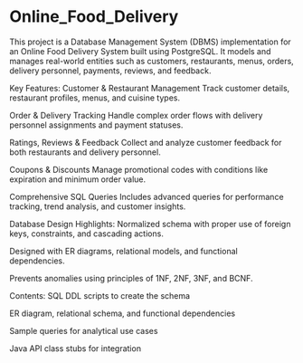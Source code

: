 # Online_Food_Delivery
This project is a Database Management System (DBMS) implementation for an Online Food Delivery System built using PostgreSQL. It models and manages real-world entities such as customers, restaurants, menus, orders, delivery personnel, payments, reviews, and feedback.

Key Features:
Customer & Restaurant Management
Track customer details, restaurant profiles, menus, and cuisine types.

Order & Delivery Tracking
Handle complex order flows with delivery personnel assignments and payment statuses.

Ratings, Reviews & Feedback
Collect and analyze customer feedback for both restaurants and delivery personnel.

Coupons & Discounts
Manage promotional codes with conditions like expiration and minimum order value.

Comprehensive SQL Queries
Includes advanced queries for performance tracking, trend analysis, and customer insights.

Database Design Highlights:
Normalized schema with proper use of foreign keys, constraints, and cascading actions.

Designed with ER diagrams, relational models, and functional dependencies.

Prevents anomalies using principles of 1NF, 2NF, 3NF, and BCNF.

Contents:
SQL DDL scripts to create the schema

ER diagram, relational schema, and functional dependencies

Sample queries for analytical use cases

Java API class stubs for integration

